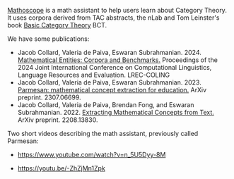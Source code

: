 [Mathoscope](http://www.jacobcollard.com/mathoscope/) is a math assistant to help users learn about Category Theory.
It uses corpora derived from TAC abstracts, the nLab and Tom Leinster's book [Basic Category Theory](https://arxiv.org/pdf/1612.09375) BCT. 

We have some publications:

  *  Jacob Collard, Valeria de Paiva, Eswaran Subrahmanian. 2024. [Mathematical Entities: Corpora and Benchmarks.](https://aclanthology.org/2024.lrec-main.966.pdf) Proceedings of the 2024 Joint International Conference on Computational Linguistics, Language Resources and Evaluation. LREC-COLING
  *  Jacob Collard, Valeria de Paiva, Eswaran Subrahmanian. 2023. [Parmesan: mathematical concept extraction for education.](https://arxiv.org/abs/2307.06699) ArXiv preprint. 2307.06699.
  *  Jacob Collard, Valeria de Paiva, Brendan Fong, and Eswaran Subrahmanian. 2022. [Extracting Mathematical Concepts from Text.](https://arxiv.org/abs/2208.13830) ArXiv preprint. 2208.13830.

Two short videos describing the math assistant, previously called Parmesan:

 * https://www.youtube.com/watch?v=n_5U5Dyy-8M

 * https://youtu.be/-ZhZjMn1Zpk

